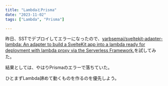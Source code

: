 ```yaml
---
title: "LambdaとPrisma"
date: "2023-11-02"
tags: ["Lambda", "Prisma"]

---
```


昨日、SSTでデプロイしてエラーになったので、[yarbsemaj/sveltekit-adapter-lambda: An adapter to build a SvelteKit app into a lambda ready for deployment with lambda proxy via the Serverless Framework.](https://github.com/yarbsemaj/sveltekit-adapter-lambda)を試してみた。

結果としては、やはりPrismaのエラーで落ちていた。

ひとまずLambda諦めて動くものを作るのを優先しよう。
